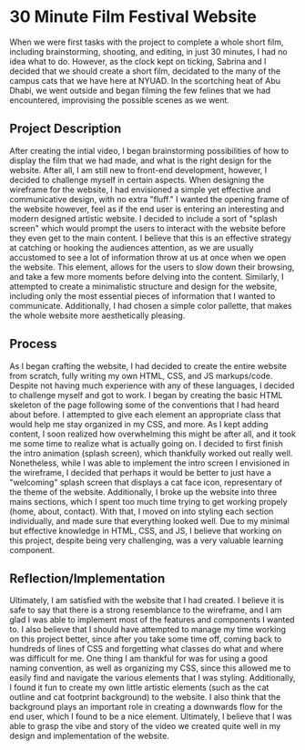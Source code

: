 # 30 Minute Film Festival Website

When we were first tasks with the project to complete a whole short film, including brainstorming, shooting, and editing, in just 30 minutes, I had no idea what to do. However, as the clock kept on ticking, Sabrina and I decided that we should create a short film, decidated to the many of the campus cats that we have here at NYUAD. In the scortching heat of Abu Dhabi, we went outside and began filming the few felines that we had encountered, improvising the possible scenes as we went.

## Project Description

After creating the intial video, I began brainstorming possibilities of how to display the film that we had made, and what is the right design for the website. After all, I am still new to front-end development, however, I decided to challenge myself in certain aspects. When designing the wireframe for the website, I had envisioned a simple yet effective and communicative design, with no extra "fluff." I wanted the opening frame of the website however, feel as if the end user is entering an interesting and modern designed artistic website. I decided to include a sort of "splash screen" which would prompt the users to interact with the website before they even get to the main content. I believe that this is an effective strategy at catching or hooking the audiences attention, as we are usually accustomed to see a lot of information throw at us at once when we open the website. This element, allows for the users to slow down their browsing, and take a few more moments before delving into the content. Similarly, I attempted to create a minimalistic structure and design for the website, including only the most essential pieces of information that I wanted to communicate. Additionally, I had chosen a simple color pallette, that makes the whole website more aesthetically pleasing.

## Process

As I began crafting the website, I had decided to create the entire website from scratch, fully writing my own HTML, CSS, and JS markups/code. Despite not having much experience with any of these languages, I decided to challenge myself and got to work. I began by creating the basic HTML skeleton of the page following some of the conventions that I had heard about before. I attempted to give each element an appropriate class that would help me stay organized in my CSS, and more. As I kept adding content, I soon realized how overwhelming this might be after all, and it took me some time to realize what is actually going on. I decided to first finish the intro animation (splash screen), which thankfully worked out really well. Nonetheless, while I was able to implement the intro screen I envisioned in the wireframe, I decided that perhaps it would be better to just have a "welcoming" splash screen that displays a cat face icon, representary of the theme of the website. Additionally, I broke up the website into three mains sections, which I spent too much time trying to get working propely (home, about, contact). With that, I moved on into styling each section individually, and made sure that everything looked well. Due to my minimal but effective knowledge in HTML, CSS, and JS, I believe that working on this project, despite being very challenging, was a very valuable learning component.

## Reflection/Implementation

Ultimately, I am satisfied with the website that I had created. I believe it is safe to say that there is a strong resemblance to the wireframe, and I am glad I was able to implement most of the features and components I wanted to. I also believe that I should have attempted to manage my time working on this project better, since after you take some time off, coming back to hundreds of lines of CSS and forgetting what classes do what and where was difficult for me. One thing I am thankful for was for using a good naming convention, as well as organizing my CSS, since this allowed me to easily find and navigate the various elements that I was styling. Additionally, I found it fun to create my own little artistic elements (such as the cat outline and cat footprint background) to the website. I also think that the background plays an important role in creating a downwards flow for the end user, which I found to be a nice element. Ultimately, I believe that I was able to grasp the vibe and story of the video we created quite well in my design and implementation of the website.
